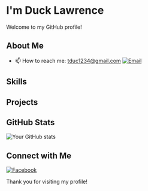 # I'm Duck Lawrence 

Welcome to my GitHub profile!

## About Me

- 📫 How to reach me: tduc1234@gmail.com
[![Email](https://img.shields.io/badge/Email-%23D14836.svg?style=for-the-badge&logo=gmail&logoColor=white)](mailto:tduc1234@gmail.com)

## Skills

## Projects

## GitHub Stats

![Your GitHub stats](https://github-readme-stats.vercel.app/api?username=duck35lawrence&show_icons=true&theme=radical)

## Connect with Me

[![Facebook](https://img.shields.io/badge/Facebook-%231877F2.svg?style=for-the-badge&logo=facebook&logoColor=white)](https://www.facebook.com/duck35lawrence)

Thank you for visiting my profile!
